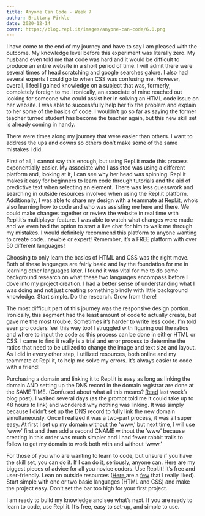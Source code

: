 ```yaml
---
title: Anyone Can Code - Week 7
author: Brittany Pirkle
date: 2020-12-14
cover: https://blog.repl.it/images/anyone-can-code/6.0.png
---
```


I have come to the end of my journey and have to say I am pleased with the outcome. My knowledge level before this experiment was literally zero. My husband even told me that code was hard and it would be difficult to produce an entire website in a short period of time. I will admit there were several times of head scratching and google searches galore. I also had several experts I could go to when CSS was confusing me. However, overall, I feel I gained knowledge on a subject that was, formerly, completely foreign to me. Ironically, an associate of mine reached out looking for someone who could assist her in solving an HTML code issue on her website. I was able to successfully help her fix the problem and explain to her some of the basics of code. I wouldn’t go so far as saying the former teacher turned student has become the teacher again, but this new skill set is already coming in handy. 

There were times along my journey that were easier than others. I want to address the ups and downs so others don’t make some of the same mistakes I did. 

First of all, I cannot say this enough, but using Repl.it made this process exponentially easier. My associate who I assisted was using a different platform and, looking at it, I can see why her head was spinning. Repl.it makes it easy for beginners to learn code through tutorials and the aid of predictive text when selecting an element. There was less guesswork and searching in outside resources involved when using the Repl.it platform. Additionally, I was able to share my design with a teammate at Repl.it, who’s also learning how to code and who was assisting me here and there. We could make changes together or review the website in real time with Repl.it’s multiplayer feature. I was able to watch what changes were made and we even had the option to start a live chat for him to walk me through my mistakes. I would definitely recommend this platform to anyone wanting to create code...newbie or expert! Remember, it’s a FREE platform with over 50 different languages! 

Choosing to only learn the basics of HTML and CSS was the right move. Both of these languages are fairly basic and lay the foundation for me in learning other languages later. I found it was vital for me to do some background research on what these two languages encompass before I dove into my project creation. I had a better sense of understanding what I was doing and not just creating something blindly with little background knowledge. Start simple. Do the research. Grow from there!

The most difficult part of this journey was the responsive design portion. Ironically, this segment had the least amount of code to actually create, but gave me the most trouble. Sometimes it’s harder to write less code. I’m told even pro coders feel this way too! I struggled with figuring out the ratios and where to input the code as this process can be done in either HTML or CSS. I came to find it really is a trial and error process to determine the ratios that need to be utilized to change the image and text size and layout. As I did in every other step, I utilized resources, both online and my teammate at Repl.it, to help me solve my errors. It’s always easier to code with a friend!

Purchasing a domain and linking it to Repl.it is easy as long as linking the domain AND setting up the DNS record in the domain registrar are done at the SAME TIME. (Confused about what all this means? [Read](https://blog.repl.it/anyone-can-code-week6) last week’s blog post). I waited several days (as the prompt told me it could take up to 48 hours to link) and wondered why nothing was linking. It was simply because I didn’t set up the DNS record to fully link the new domain simultaneously. Once I realized it was a two-part process, it was all super easy. At first I set up my domain without the ‘www,’ but next time, I will use ‘www’ first and then add a second CNAME without the ‘www’ because creating in this order was much simpler and I had fewer rabbit trails to follow to get my domain to work both with and without ‘www.’

For those of you who are wanting to learn to code, but unsure if you have the skill set, you can do it. If I can do it, seriously, anyone can. Here are my biggest pieces of advice for all you novice coders. Use Repl.it! It’s free and user-friendly. Lean on outside resources ([Here ](https://www.w3schools.com/)are a [few](https://scrimba.com/) that I really liked). Start simple with one or two basic languages (HTML and CSS) and make the project easy. Don’t set the bar too high for your first project. 

I am ready to build my knowledge and see what’s next. If you are ready to learn to code, use Repl.it. It’s free, easy to set-up, and simple to use.
